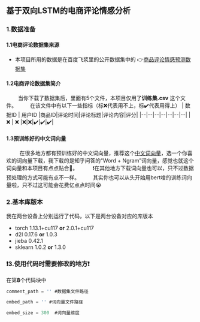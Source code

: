 ## 基于双向LSTM的电商评论情感分析

### 1.数据准备
#### 1.1电商评论数据集来源
* 本项目所用的数据是在百度飞浆里的公开数据集中的
👉[商品评论情感预测数据集](https://aistudio.baidu.com/datasetdetail/96333)
#### 1.2电商评论数据集简介
$~~~~$$~~~~$当你下载了数据集后，里面有5个文件，本项目仅用了**训练集.csv** 这个文件。
$~~~~$$~~~~$在该文件中有以下一些指标（标❌代表用不上，标✔️代表用得上）
| 数据ID | 用户ID |商品ID|评论时间|评论标题|评论内容|评分|
|--|--|--|--|--|--|--|
| ❌ | ❌ |❌|❌|✔️|✔️|✔️|
#### 1.3预训练好的中文词向量
$~~~~$ $~~~~$在很多地方都有预训练好的中文词向量，推荐这个[中文词向量](https://github.com/Embedding/Chinese-Word-Vectors/blob/master/README_zh.md)，选一个你喜欢的词向量下载，我下载的是知乎问答的“Word + Ngram”词向量，感觉也就这个词向量和本项目有点点贴合🤔。
$~~~~$ $~~~~$❗在其他地方下载词向量也可以，只不过数据预处理的方式可能有点不一样。
$~~~~$$~~~~$其实你也可以从头开始用bert啥的训练词向量啦，只不过这可能会花费亿点点时间😭
### 2.基本库版本
我在两台设备上分别运行了代码，以下是两台设备对应的库版本
 - torch 1.13.1+cu117 **or** 2.0.1+cu117
 - d2l 0.17.6 **or** 1.0.3
 - jieba 0.42.1
 - sklearn 1.0.2 **or** 1.3.0

### ❗3.使用代码时需要修改的地方❗

在第**8**个代码块中
~~~ Javascript
comment_path = '' #数据集文件路径
~~~
~~~ Javascript
embed_path = '' #词向量文件路径
~~~
~~~ Javascript
embed_size = 300  #词向量维度
~~~
